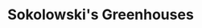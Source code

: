 ---
title: "Sokolowski's Greenhouses"
url: /clifton-park/sokolowskis-greenhouses/
shop: garden centre
---